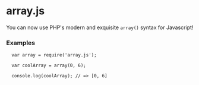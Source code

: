 # array.js
You can now use PHP's modern and exquisite `array()` syntax for Javascript!

### Examples

```
  var array = require('array.js');

  var coolArray = array(0, 6);
  
  console.log(coolArray); // => [0, 6]
```
